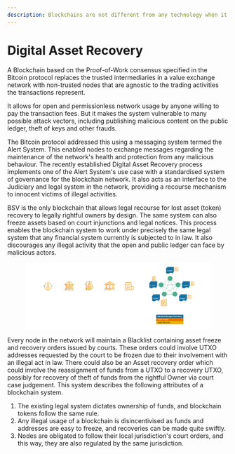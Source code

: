 ```yaml
---
description: Blockchains are not different from any technology when it comes to law
---
```


# Digital Asset Recovery

A Blockchain based on the Proof-of-Work consensus specified in the Bitcoin protocol replaces the trusted intermediaries in a value exchange network with non-trusted nodes that are agnostic to the trading activities the transactions represent.

It allows for open and permissionless network usage by anyone willing to pay the transaction fees. But it makes the system vulnerable to many possible attack vectors, including publishing malicious content on the public ledger, theft of keys and other frauds.

The Bitcoin protocol addressed this using a messaging system termed the Alert System. This enabled nodes to exchange messages regarding the maintenance of the network's health and protection from any malicious behaviour. The recently established Digital Asset Recovery process implements one of the Alert System's use case with a standardised system of governance for the blockchain network. It also acts as an interface to the Judiciary and legal system in the network, providing a recourse mechanism to innocent victims of illegal activities.

BSV is the only blockchain that allows legal recourse for lost asset (token) recovery to legally rightful owners by design. The same system can also freeze assets based on court injunctions and legal notices. This process enables the blockchain system to work under precisely the same legal system that any financial system currently is subjected to in law. It also discourages any illegal activity that the open and public ledger can face by malicious actors.

<figure><img src="../../../.gitbook/assets/BlockchainGovernance_Slide07.png" alt=""><figcaption></figcaption></figure>

Every node in the network will maintain a Blacklist containing asset freeze and recovery orders issued by courts. These orders could involve UTXO addresses requested by the court to be frozen due to their involvement with an illegal act in law. There could also be an Asset recovery order which could involve the reassignment of funds from a UTXO to a recovery UTXO, possibly for recovery of theft of funds from the rightful Owner via court case judgement. This system describes the following attributes of a blockchain system.

1. The existing legal system dictates ownership of funds, and blockchain tokens follow the same rule.
2. Any illegal usage of a blockchain is disincentivised as funds and addresses are easy to freeze, and recoveries can be made quite swiftly.
3. Nodes are obligated to follow their local jurisdiction's court orders, and this way, they are also regulated by the same jurisdiction.
